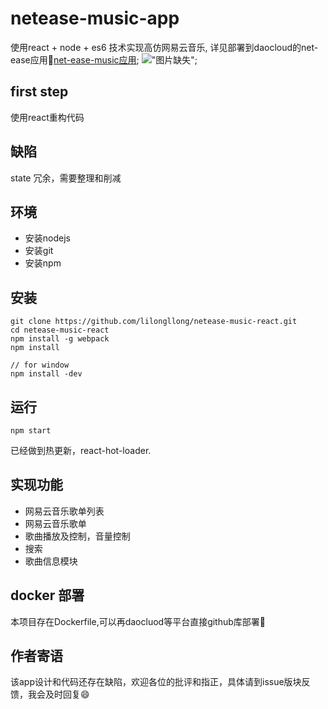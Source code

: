 # netease-music-app
使用react + node + es6 技术实现高仿网易云音乐, 详见部署到daocloud的net-ease应用🎉[net-ease-music应用](http://devin6-net-ease.daoapp.io/);
!["图片缺失"](https://github.com/lilongllong/netease-music-react/blob/master/docs/netease-music-juke-music.png?raw=true);
## first step
使用react重构代码

## 缺陷
state 冗余，需要整理和削减

## 环境
- 安装nodejs
- 安装git
- 安装npm

## 安装
```
git clone https://github.com/lilongllong/netease-music-react.git
cd netease-music-react
npm install -g webpack
npm install

// for window
npm install -dev

```
## 运行
```
npm start
```
已经做到热更新，react-hot-loader.

## 实现功能
- 网易云音乐歌单列表
- 网易云音乐歌单
- 歌曲播放及控制，音量控制
- 搜索
- 歌曲信息模块

## docker 部署
本项目存在Dockerfile,可以再daocluod等平台直接github库部署:tada:

## 作者寄语
该app设计和代码还存在缺陷，欢迎各位的批评和指正，具体请到issue版块反馈，我会及时回复:smile:
